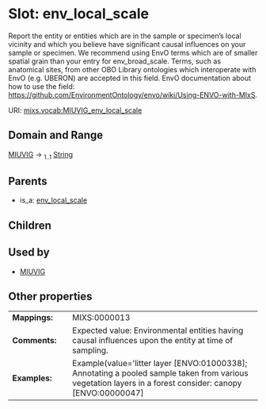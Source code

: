 
# Slot: env_local_scale


Report the entity or entities which are in the sample or specimen’s local vicinity and which you believe have significant causal influences on your sample or specimen. We recommend using EnvO terms which are of smaller spatial grain than your entry for env_broad_scale. Terms, such as anatomical sites, from other OBO Library ontologies which interoperate with EnvO (e.g. UBERON) are accepted in this field. EnvO documentation about how to use the field: https://github.com/EnvironmentOntology/envo/wiki/Using-ENVO-with-MIxS.

URI: [mixs.vocab:MIUVIG_env_local_scale](https://w3id.org/mixs/vocab/MIUVIG_env_local_scale)


## Domain and Range

[MIUVIG](MIUVIG.md) &#8594;  <sub>1..1</sub> [String](types/String.md)

## Parents

 *  is_a: [env_local_scale](env_local_scale.md)

## Children


## Used by

 * [MIUVIG](MIUVIG.md)

## Other properties

|  |  |  |
| --- | --- | --- |
| **Mappings:** | | MIXS:0000013 |
| **Comments:** | | Expected value: Environmental entities having causal influences upon the entity at time of sampling. |
| **Examples:** | | Example(value='litter layer [ENVO:01000338]; Annotating a pooled sample taken from various vegetation layers in a forest consider: canopy [ENVO:00000047]|herb and fern layer [ENVO:01000337]|litter layer [ENVO:01000338]|understory [01000335]|shrub layer [ENVO:01000336].', description=None) |

